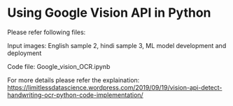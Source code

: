 # Using Google Vision API in Python
  Please refer following files:
  
  Input images: English sample 2, hindi sample 3, ML model development and deployment
  
  Code file: Google_vision_OCR.ipynb
  
  For more details please refer the explaination: https://limitlessdatascience.wordpress.com/2019/09/19/vision-api-detect-handwriting-ocr-python-code-implementation/
